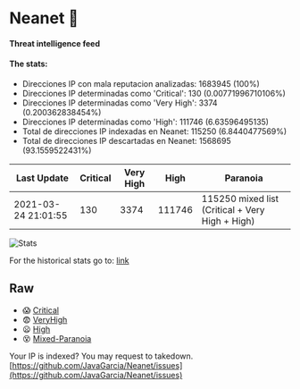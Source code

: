# Neanet :hocho:
#### Threat intelligence feed
#### The stats:

- Direcciones IP con mala reputacion analizadas: 1683945 (100%)
- Direcciones IP determinadas como 'Critical':  130 (0.00771996710106%)
- Direcciones IP determinadas como 'Very High':  3374 (0.200362838454%)
- Direcciones IP determinadas como 'High':  111746 (6.63596495135)
- Total de direcciones IP indexadas en Neanet:  115250 (6.8440477569%)
- Total de direcciones IP descartadas en Neanet:  1568695 (93.1559522431%)

| Last Update | Critical | Very High | High | Paranoia |
| --- | --- | --- | --- | --- |
| 2021-03-24 21:01:55 | 130 | 3374 | 111746 | 115250 mixed list (Critical + Very High + High)|

![Stats](https://docs.google.com/spreadsheets/d/e/2PACX-1vSnaNMIXVabIpDJjufMlzH7poXnshF3mgd8Is1g9ytUEzVsP5my4Trn8f-xkoLLQ38xpL3HtmUexLo6/pubchart?oid=501124687&format=image)

For the historical stats go to: [link](/stats.csv)
## Raw
- :scream: [Critical](https://raw.githubusercontent.com/JavaGarcia/Neanet/master/blacklists/neanet_critical.txt)
- :fearful: [VeryHigh](https://raw.githubusercontent.com/JavaGarcia/Neanet/master/blacklists/neanet_veryHigh.txtt)
- :frowning: [High](https://raw.githubusercontent.com/JavaGarcia/Neanet/master/blacklists/neanet_high.txt)
- :dizzy_face: [Mixed-Paranoia](https://raw.githubusercontent.com/JavaGarcia/Neanet/master/blacklists/neanet_all.txt)


Your IP is indexed? You may request to takedown. [https://github.com/JavaGarcia/Neanet/issues](https://github.com/JavaGarcia/Neanet/issues)









































































































































































































































































































































































































































































































































































































































































































































































































































































































































































































































































































































































































































































































































































































































































































































































































































































































































































































































































































































































































































































































































































































































































































































































































































































































































































































































































































































































































































































































































































































































































































































































































































































































































































































































































































































































































































































































































































































































































































































































































































































































































































































































































































































































































































































































































































































































































































































































































































































































































































































































































































































































































































































































